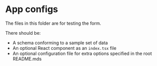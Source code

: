 # App configs
The files in this folder are for testing the form.

There should be:
- A schema conforming to a sample set of data
- An optional React component as an `index.tsx` file
- An optional configuration file for extra options specified in the root README.mds